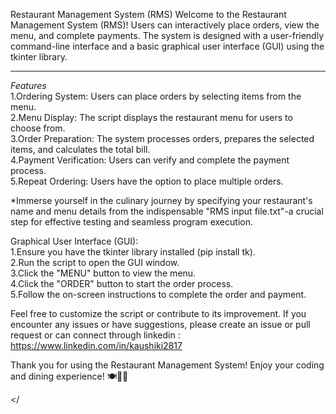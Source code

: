 Restaurant Management System (RMS)
Welcome to the Restaurant Management System (RMS)!
Users can interactively place orders, view the menu, and complete payments.
The system is designed with a user-friendly command-line interface and a basic graphical user interface (GUI) using the tkinter library.
***********************************************
*Features*  
1.Ordering System: Users can place orders by selecting items from the menu.  
2.Menu Display: The script displays the restaurant menu for users to choose from.  
3.Order Preparation: The system processes orders, prepares the selected items, and calculates the total bill.  
4.Payment Verification: Users can verify and complete the payment process.  
5.Repeat Ordering: Users have the option to place multiple orders.  

 
*Immerse yourself in the culinary journey by specifying your restaurant's name and menu details from the indispensable "RMS input file.txt"-a crucial step for effective testing and seamless program execution.


Graphical User Interface (GUI):  
1.Ensure you have the tkinter library installed (pip install tk).  
2.Run the script to open the GUI window.  
3.Click the "MENU" button to view the menu.  
4.Click the "ORDER" button to start the order process.  
5.Follow the on-screen instructions to complete the order and payment.  


Feel free to customize the script or contribute to its improvement. If you encounter any issues or have suggestions, please create an issue or pull request or can connect through linkedin : https://www.linkedin.com/in/kaushiki2817

Thank you for using the Restaurant Management System! Enjoy your coding and dining experience! 🍽️👩‍🍳 

</
